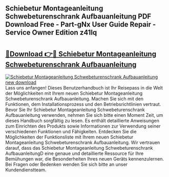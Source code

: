 ## Schiebetur Montageanleitung Schwebeturenschrank Aufbauanleitung PDF Download Free - Part-gNx User Guide Repair - Service Owner Edition z41lq

# <h2><a href="http://df7rvxa.blite.top/?on=Schiebetur+Montageanleitung+Schwebeturenschrank+Aufbauanleitung">🔗Download 👉🔴 Schiebetur Montageanleitung Schwebeturenschrank Aufbauanleitung</a></h2>

[![Schiebetur Montageanleitung Schwebeturenschrank Aufbauanleitung new download](https://i.imgur.com/lujVjoI.png)](http://df7rvxa.blite.top/?on=Schiebetur+Montageanleitung+Schwebeturenschrank+Aufbauanleitung)
Lass uns anfangen! Dieses Benutzerhandbuch ist Ihr Reisepass in die Welt der Möglichkeiten mit Ihrem neuen Schiebetur Montageanleitung Schwebeturenschrank Aufbauanleitung. Machen Sie sich mit den Funktionen, dem Installationsprozess und den Betriebsrichtlinien vertraut. Bevor Sie Ihr Schiebetur Montageanleitung Schwebeturenschrank Aufbauanleitung verwenden, nehmen Sie sich bitte einen Moment Zeit, um dieses Handbuch sorgfältig zu lesen. Es enthält detaillierte Anweisungen zum Einrichten des Produkts sowie Informationen zur Verwendung seiner verschiedenen Funktionen und Fähigkeiten. Entdecken Sie die Möglichkeiten der Funktionsliste mit Ihrem neuen Schiebetur Montageanleitung Schwebeturenschrank Aufbauanleitung. Wir vertrauen darauf, dass das Schiebetur Montageanleitung Schwebeturenschrank AufbauanleitungD eine genaue und detaillierte Ressource für Ihre Bemühungen war, die Besonderheiten Ihres neuen Geräts kennenzulernen. Bei Fragen oder Bedenken wenden Sie sich bitte an unser Kundendienstteam.
